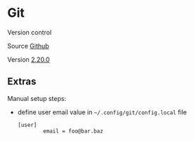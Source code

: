 # Git

Version control

Source [Github](https://github.com/git/git)

Version [2.20.0](https://github.com/git/git/releases/tag/v2.20.0)

## Extras

Manual setup steps:
- define user email value in `~/.config/git/config.local` file
  ```
  [user]
          email = foo@bar.baz
  ```
